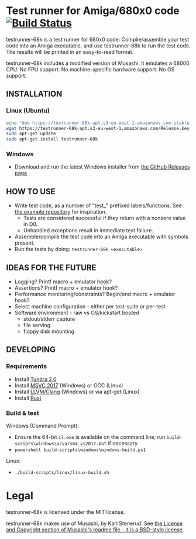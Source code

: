 
# Test runner for Amiga/680x0 code [![Build Status](https://travis-ci.com/Kalmalyzer/testrunner-68k.svg?branch=master)](https://travis-ci.com/Kalmalyzer/testrunner-68k)

testrunner-68k is a test runner for 680x0 code: Compile/assemble your test code into an Amiga executable,
and use testrunner-68k to run the test code. The results will be printed in an easy-to-read format.

testrunner-68k includes a modified version of Musashi. It emulates a 68000 CPU. No FPU support.
No machine-specific hardware support. No OS support.

## INSTALLATION

### Linux (Ubuntu)

```bash
echo "deb https://testrunner-68k-apt.s3-eu-west-1.amazonaws.com stable main" | sudo tee /etc/apt/sources.list.d/testrunner-68k.list
wget https://testrunner-68k-apt.s3-eu-west-1.amazonaws.com/Release.key -O - | sudo apt-key add -
sudo apt-get update
sudo apt-get install testrunner-68k
```

### Windows

- Download and run the latest Windows installer from [the GitHub Releases page](https://github.com/Kalmalyzer/testrunner-68k/releases)

## HOW TO USE

* Write test code, as a number of "test_" prefixed labels/functions. See [the example repository](https://github.com/Kalmalyzer/testrunner-68k-example) for inspiration.
  * Tests are considered successful if they return with a nonzero value in D0.
  * Unhandled exceptions result in immediate test failure.
* Assemble/compile the test code into an Amiga executable with symbols present.
* Run the tests by doing: `testrunner-68k <executable>`

## IDEAS FOR THE FUTURE

* Logging? Printf macro + emulator hook?
* Assertions? Printf macro + emulator hook?
* Performance monitoring/constraints? Begin/end macro + emulator hook?
* Select machine configuration - either per test-suite or per-test
* Software environment - raw vs OS/kickstart booted
	* stdout/stderr capture
	* file serving
	* floppy disk mounting

## DEVELOPING

### Requirements

* Install [Tundra 2.0](https://github.com/deplinenoise/tundra)
* Install [MSVC 2017](https://visualstudio.microsoft.com/vs/older-downloads/) (Windows) or GCC (Linux)
* Install [LLVM/Clang](http://releases.llvm.org/download.html) (Windows) or via apt-get (Linux)
* Install [Rust](https://www.rust-lang.org/tools/install)

### Build & test

Windows (Command Prompt):
* Ensure the 64-bit `cl.exe` is available on the command line; run `build-scripts\windows\vcvars64_vs2017.bat` if necessary
* `powershell build-scripts\windows\windows-build.ps1`

Linux:
* `./build-scripts/linux/linux-build.sh`

# Legal

testrunner-68k is licensed under the MIT license.

testrunner-68k makes use of Musashi, by Karl Stenerud. See [the License and Copyright section of Musashi's readme file - it is a BSD-style license](musashi/readme.txt).

